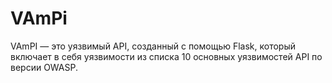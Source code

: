 # VAmPi
VAmPI — это уязвимый API, созданный с помощью Flask, который включает в себя уязвимости из списка 10 основных уязвимостей API по версии OWASP.
